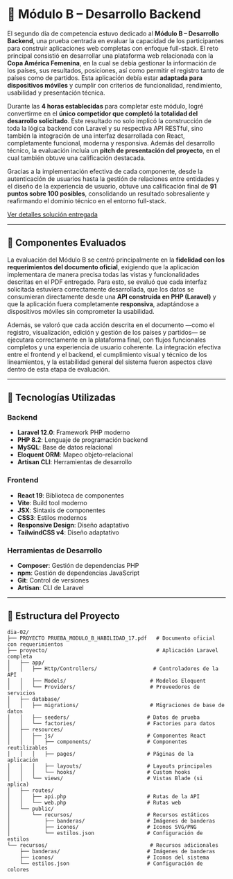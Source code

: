 # 🎯 Módulo B – Desarrollo Backend

El segundo día de competencia estuvo dedicado al **Módulo B – Desarrollo Backend**, una prueba centrada en evaluar la capacidad de los participantes para construir aplicaciones web completas con enfoque full-stack. El reto principal consistió en desarrollar una plataforma web relacionada con la **Copa América Femenina**, en la cual se debía gestionar la información de los países, sus resultados, posiciones, así como permitir el registro tanto de países como de partidos. Esta aplicación debía estar **adaptada para dispositivos móviles** y cumplir con criterios de funcionalidad, rendimiento, usabilidad y presentación técnica.

Durante las **4 horas establecidas** para completar este módulo, logré convertirme en el **único competidor que completó la totalidad del desarrollo solicitado**. Este resultado no solo implicó la construcción de toda la lógica backend con Laravel y su respectiva API RESTful, sino también la integración de una interfaz desarrollada con React, completamente funcional, moderna y responsiva. Además del desarrollo técnico, la evaluación incluía un **pitch de presentación del proyecto**, en el cual también obtuve una calificación destacada.

Gracias a la implementación efectiva de cada componente, desde la autenticación de usuarios hasta la gestión de relaciones entre entidades y el diseño de la experiencia de usuario, obtuve una calificación final de **91 puntos sobre 100 posibles**, consolidando un resultado sobresaliente y reafirmando el dominio técnico en el entorno full-stack.

[Ver detalles solución entregada](./proyecto/README.md)

---

## 🎯 Componentes Evaluados

La evaluación del Módulo B se centró principalmente en la **fidelidad con los requerimientos del documento oficial**, exigiendo que la aplicación implementara de manera precisa todas las vistas y funcionalidades descritas en el PDF entregado. Para esto, se evaluó que cada interfaz solicitada estuviera correctamente desarrollada, que los datos se consumieran directamente desde una **API construida en PHP (Laravel)** y que la aplicación fuera completamente **responsiva**, adaptándose a dispositivos móviles sin comprometer la usabilidad.

Además, se valoró que cada acción descrita en el documento —como el registro, visualización, edición y gestión de los países y partidos— se ejecutara correctamente en la plataforma final, con flujos funcionales completos y una experiencia de usuario coherente. La integración efectiva entre el frontend y el backend, el cumplimiento visual y técnico de los lineamientos, y la estabilidad general del sistema fueron aspectos clave dentro de esta etapa de evaluación.

---

## 🚀 Tecnologías Utilizadas

### Backend

-   **Laravel 12.0**: Framework PHP moderno
-   **PHP 8.2**: Lenguaje de programación backend
-   **MySQL**: Base de datos relacional
-   **Eloquent ORM**: Mapeo objeto-relacional
-   **Artisan CLI**: Herramientas de desarrollo

### Frontend

-   **React 19**: Biblioteca de componentes
-   **Vite**: Build tool moderno
-   **JSX**: Sintaxis de componentes
-   **CSS3**: Estilos modernos
-   **Responsive Design**: Diseño adaptativo
-   **TailwindCSS v4**: Diseño adaptativo

### Herramientas de Desarrollo

-   **Composer**: Gestión de dependencias PHP
-   **npm**: Gestión de dependencias JavaScript
-   **Git**: Control de versiones
-   **Artisan**: CLI de Laravel

---

## 📁 Estructura del Proyecto

```
dia-02/
├── PROYECTO PRUEBA_MODULO_B_HABILIDAD_17.pdf   # Documento oficial con requerimientos
├── proyecto/                                   # Aplicación Laravel completa
│   ├── app/
│   │   ├── Http/Controllers/                  # Controladores de la API
│   │   ├── Models/                           # Modelos Eloquent
│   │   └── Providers/                        # Proveedores de servicios
│   ├── database/
│   │   ├── migrations/                       # Migraciones de base de datos
│   │   ├── seeders/                         # Datos de prueba
│   │   └── factories/                       # Factories para datos
│   ├── resources/
│   │   ├── js/                              # Componentes React
│   │   │   ├── components/                  # Componentes reutilizables
│   │   │   ├── pages/                       # Páginas de la aplicación
│   │   │   ├── layouts/                     # Layouts principales
│   │   │   └── hooks/                       # Custom hooks
│   │   └── views/                           # Vistas Blade (si aplica)
│   ├── routes/
│   │   ├── api.php                          # Rutas de la API
│   │   └── web.php                          # Rutas web
│   └── public/
│       └── recursos/                        # Recursos estáticos
│           ├── banderas/                    # Imágenes de banderas
│           ├── iconos/                      # Iconos SVG/PNG
│           └── estilos.json                 # Configuración de estilos
└── recursos/                                 # Recursos adicionales
    ├── banderas/                            # Imágenes de banderas
    ├── iconos/                              # Iconos del sistema
    └── estilos.json                         # Configuración de colores
```
